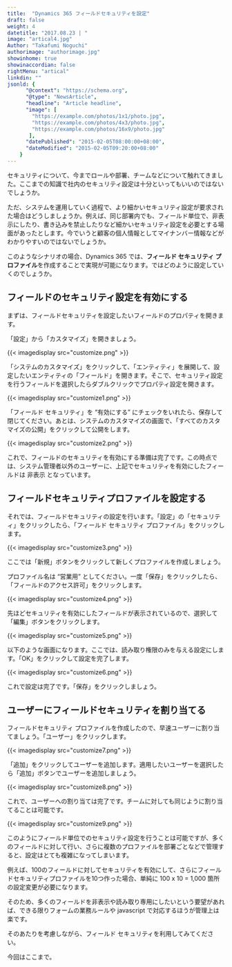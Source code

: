 ```yaml
---
title:  "Dynamics 365 フィールドセキュリティを設定"
draft: false
weight: 4
datetitle: "2017.08.23 | "
image: "artical4.jpg"
Author: "Takafumi Noguchi"
authorimage: "authorimage.jpg"
showinhome: true
showinaccordian: false
rightMenu: "artical"
linkdin: ""
jsonld: {
      "@context": "https://schema.org",
      "@type": "NewsArticle",
      "headline": "Article headline",
      "image": [
        "https://example.com/photos/1x1/photo.jpg",
        "https://example.com/photos/4x3/photo.jpg",
        "https://example.com/photos/16x9/photo.jpg"
       ],
      "datePublished": "2015-02-05T08:00:00+08:00",
      "dateModified": "2015-02-05T09:20:00+08:00"
    }
---
```

<!-- Intro  -->
セキュリティについて、今までロールや部署、チームなどについて触れてきました。ここまでの知識で社内のセキュリティ設定は十分といってもいいのではないでしょうか。

 

ただ、システムを運用していく過程で、より細かいセキュリティ設定が要求された場合はどうしましょうか。例えば、同じ部署内でも、フィールド単位で、非表示にしたり、書き込みを禁止したりなど細かいセキュリティ設定を必要とする場面があったとします。今でいうと顧客の個人情報としてマイナンバー情報などがわかりやすいのではないでしょうか。

 

このようなシナリオの場合、Dynamics 365 では、**フィールド セキュリティ プロファイル**を作成することで実現が可能になります。ではどのように設定していくのでしょうか。

## フィールドのセキュリティ設定を有効にする
まずは、フィールドセキュリティを設定したいフィールドのプロパティを開きます。

「設定」から「カスタマイズ」を開きましょう。
<!-- Image= customize.png -->
{{< imagedisplay src="customize.png" >}}

「システムのカスタマイズ」をクリックして、「エンティティ」を展開して、設定したいエンティティの「フィールド」を開きます。そこで、セキュリティ設定を行うフィールドを選択したらダブルクリックでプロパティ設定を開きます。
<!-- Image= customize1.png -->
{{< imagedisplay src="customize1.png" >}}

「フィールド セキュリティ」を “有効にする” にチェックをいれたら、保存して閉じてください。あとは、システムのカスタマイズの画面で、「すべてのカスタマイズの公開」をクリックして公開をします。
<!-- Image= customize2.png -->
{{< imagedisplay src="customize2.png" >}}

これで、フィールドのセキュリティを有効にする準備は完了です。この時点では、システム管理者以外のユーザーに、上記でセキュリティを有効にしたフィールドは 非表示 となっています。


## フィールドセキュリティプロファイルを設定する
それでは、フィールドセキュリティの設定を行います。「設定」の「セキュリティ」をクリックしたら、「フィールド セキュリティ プロファイル」をクリックします。
<!-- Image= customize3.png -->
{{< imagedisplay src="customize3.png" >}}

ここでは「新規」ボタンをクリックして新しくプロファイルを作成しましょう。

プロファイル名は “営業用” としてください。一度「保存」をクリックしたら、「フィールドのアクセス許可」をクリックします。
<!-- Image= customize4.png -->
{{< imagedisplay src="customize4.png" >}}

先ほどセキュリティを有効にしたフィールドが表示されているので、選択して「編集」ボタンをクリックします。
<!-- Image= customize5.png -->
{{< imagedisplay src="customize5.png" >}}

以下のような画面になります。ここでは、読み取り権限のみを与える設定にします。「OK」をクリックして設定を完了します。

<!-- Image= customize6.png -->
{{< imagedisplay src="customize6.png" >}}

これで設定は完了です。「保存」をクリックしましょう。

## ユーザーにフィールドセキュリティを割り当てる
フィールドセキュリティ プロファイルを作成したので、早速ユーザーに割り当てましょう。「ユーザー」をクリックします。
<!-- Image= customize7.png -->
{{< imagedisplay src="customize7.png" >}}

「追加」をクリックしてユーザーを追加します。適用したいユーザーを選択したら「追加」ボタンでユーザーを追加しましょう。
<!-- Image= customize8.png -->
{{< imagedisplay src="customize8.png" >}}

これで、ユーザーへの割り当ては完了です。チームに対しても同じように割り当てることは可能です。
<!-- Image= customize9.png -->
{{< imagedisplay src="customize9.png" >}}


このようにフィールド単位でのセキュリティ設定を行うことは可能ですが、多くのフィールドに対して行い、さらに複数のプロファイルを部署ごとなどで管理すると、設定はとても複雑になってしまいます。

例えば、100のフィールドに対してセキュリティを有効にして、さらにフィールドセキュリティプロファイルを10つ作った場合、単純に 100 x 10 = 1,000 箇所の設定変更が必要になります。

そのため、多くのフィールドを非表示や読み取り専用にしたいという要望があれば、できる限りフォームの業務ルールや javascript で対応するほうが管理上は楽です。

そのあたりを考慮しながら、フィールド セキュリティを利用してみてください。

 
今回はここまで。    
&nbsp;